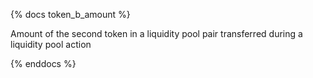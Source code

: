 {% docs token_b_amount %}

Amount of the second token in a liquidity pool pair transferred during a liquidity pool action

{% enddocs %}